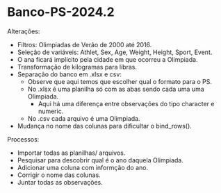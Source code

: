 # Banco-PS-2024.2

Alterações:
- Filtros: Olimpiadas de Verão de 2000 até 2016.
- Seleção de variáveis: Athlet, Sex, Age, Weight, Height, Sport, Event.
- O ana ficará implícito pela cidade em que ocorreu a Olimpiada.
- Transformação de kilogramas para libras.
- Separação do banco em .xlsx e csv:
  - Observe que aqui temos que escolher qual o formato para o PS.
  - No .xlsx é uma planilha só com as abas sendo cada uma uma Olimpiada.
      - Aqui há uma diferença entre observações do tipo character e numeric.
  - No .csv cada arquivo é uma Olimpiada.
- Mudança no nome das colunas para dificultar o bind_rows().

Processos:
- Importar todas as planilhas/ arquivos.
- Pesquisar para descobrir qual é o ano daquela Olimpiada.
- Adicionar uma coluna com informção do ano.
- Corrigir o nome das colunas.
- Juntar todas as observações.
